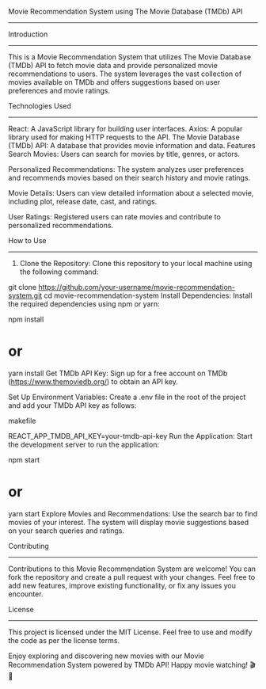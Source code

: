 Movie Recommendation System using The Movie Database (TMDb) API
________________________________________________________________

Introduction
_______________

This is a Movie Recommendation System that utilizes The Movie Database (TMDb) API to fetch movie data and provide personalized movie recommendations to users. The system leverages the vast collection of movies available on TMDb and offers suggestions based on user preferences and movie ratings.

Technologies Used
___________________

React: A JavaScript library for building user interfaces.
Axios: A popular library used for making HTTP requests to the API.
The Movie Database (TMDb) API: A database that provides movie information and data.
Features
Search Movies: Users can search for movies by title, genres, or actors.

Personalized Recommendations: The system analyzes user preferences and recommends movies based on their search history and movie ratings.

Movie Details: Users can view detailed information about a selected movie, including plot, release date, cast, and ratings.

User Ratings: Registered users can rate movies and contribute to personalized recommendations.

How to Use
____________

1. Clone the Repository:
Clone this repository to your local machine using the following command:

git clone https://github.com/your-username/movie-recommendation-system.git
cd movie-recommendation-system
Install Dependencies:
Install the required dependencies using npm or yarn:

npm install

# or
yarn install
Get TMDb API Key:
Sign up for a free account on TMDb (https://www.themoviedb.org/) to obtain an API key.

Set Up Environment Variables:
Create a .env file in the root of the project and add your TMDb API key as follows:

makefile

REACT_APP_TMDB_API_KEY=your-tmdb-api-key
Run the Application:
Start the development server to run the application:

npm start
# or
yarn start
Explore Movies and Recommendations:
Use the search bar to find movies of your interest. The system will display movie suggestions based on your search queries and ratings.

Contributing
_______________

Contributions to this Movie Recommendation System are welcome! You can fork the repository and create a pull request with your changes. Feel free to add new features, improve existing functionality, or fix any issues you encounter.

License
___________

This project is licensed under the MIT License. Feel free to use and modify the code as per the license terms.

Enjoy exploring and discovering new movies with our Movie Recommendation System powered by TMDb API! Happy movie watching! 🎬🍿